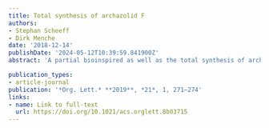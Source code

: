 ```yaml
---
title: Total synthesis of archazolid F
authors:
- Stephan Scheeff
- Dirk Menche
date: '2018-12-14'
publishDate: '2024-05-12T10:39:59.841900Z'
abstract: 'A partial bioinspired as well as the total synthesis of archazolid F, a highly potent V-ATPase inhibitory, antiproliferative polyketide macrolide, is described. Key features of the synthetic routes include a highly stereoselective aldol condensation of two elaborate fragments and macrocyclizations either by a Shiina macrolactonization or by a challenging RCM reaction of an octaene substrate. The syntheses unequivocally confirm the full architecture of this very scarce archazolid.'

publication_types:
- article-journal
publication: '*Org. Lett.* **2019**, *21*, 1, 271–274'
links: 
- name: Link to full-text
  url: https://doi.org/10.1021/acs.orglett.8b03715
---
```

